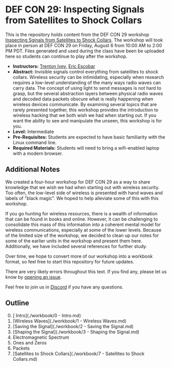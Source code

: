 # DEF CON 29: Inspecting Signals from Satellites to Shock Collars

This is the repository holds content from the DEF CON 29 workshop [Inspecting Sginals from Satellites to Shock Collars](https://www.eventbrite.com/e/inspecting-signals-from-satellites-to-shock-collars-las-vegas-12-tickets-162215666425). The workshop will took place in person at DEF CON 29 on Friday, August 6 from 10:00 AM to 2:00 PM PDT. Files generated and used during the class have been be uploaded here so students can continue to play after the workshop.

  * **Instructors:** [Trenton Ivey](https://twitter.com/trentonivey),  [Eric Escobar](https://twitter.com/ericescobar)
  * **Abstract:**
 Invisible signals control everything from satellites to shock collars. Wireless security can be intimidating, especially when research requires a low-level understanding of the many ways radio waves can carry data. The concept of using light to send messages is not hard to grasp, but the several abstraction layers between physical radio waves and decoded data packets obscure what is really happening when wireless devices communicate. By examining several topics that are rarely presented together, this workshop provides the introduction to wireless hacking that we both wish we had when starting out. If you want the ability to see and manipulate the unseen, this workshop is for you.
  * **Level:** Intermediate
  * **Pre-Requisites:**  Students are expected to have basic familiarity with the Linux command line.
  * **Required Materials:**  Students will need to bring a wifi-enabled laptop with a modern browser.



## Additional Notes

We created a four-hour workshop for DEF CON 29 as a way to share knowledge that we wish we had when starting out with wireless security. Too often, the low-level side of wireless is presented with hand waves and labels of "black magic". We hoped to help alleviate some of this with this workshop.

If you go hunting for wireless resources, there is a wealth of information that can be found in books and online. However, it can be challenging to consolidate this mass of this information into a coherent mental model for wireless communications, especially at some of the lower levels. Because of the limited size of the workshop, we decided to clean up our notes for some of the earlier units in the workshop and present them here. Additionally, we have included several references for further study.

Over time, we hope to convert more of our workshop into a workbook format, so feel free to
start this repository for future updates.

There are very likely errors throughout this text. If you find any, please let us know by [opening an issue](https://github.com/SignalLabs/dc29_workshop-inspecting_signals/issues).

Feel free to join us in [Discord](https://discord.gg/MTYMrEs4ja) if you have any questions.



## Outline

 0) [ Intro](./workbook/0 - Intro.md)
 1) [Wireless Waves](./workbook/1 - Wireless Waves.md)
 2) [Saving the Signal](./workbook/2 - Saving the Signal.md)
 3) [Shaping the Signal](./workbook/3 - Shaping the Signal.md)
 4) Electromagnetic Spectrum
 5) Ones and Zeros
 6) Packets
 7) [Satellites to Shock Collars](./workbook/7 - Satellites to Shock Collars.md)
